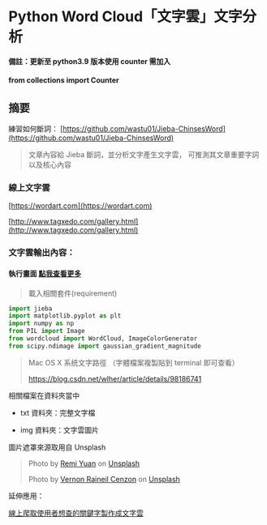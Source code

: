 # Python Word Cloud「文字雲」文字分析

#### 備註：更新至 python3.9 版本使用 counter 需加入
#### from collections import Counter

## 摘要

練習如何斷詞：
[https://github.com/wastu01/Jieba-ChinsesWord](https://github.com/wastu01/Jieba-ChinsesWord)

>文章內容給 Jieba 斷詞，並分析文字產生文字雲，
可推測其文章重要字詞以及核心內容


### 線上文字雲

[https://wordart.com](https://wordart.com)

[http://www.tagxedo.com/gallery.html](http://www.tagxedo.com/gallery.html)

[](https://wordart.com/gnzkixkmt7kz/word-art)


### 文字雲輸出內容：

#### 執行畫面  [點我查看更多](http://bit.ly/01的文字雲分析)


>載入相關套件(requirement)

```python
import jieba
import matplotlib.pyplot as plt
import numpy as np
from PIL import Image
from wordcloud import WordCloud, ImageColorGenerator
from scipy.ndimage import gaussian_gradient_magnitude

```
> Mac OS X 系统文字路徑
>（字體檔案複製貼到 terminal 即可查看）
>
> https://blog.csdn.net/wlher/article/details/98186741


相關檔案在資料夾當中

* txt 資料夾：完整文字檔

* img 資料夾：文字雲圖片

圖片遮罩來源取用自 Unsplash

><span>Photo by <a href="https://unsplash.com/@remiyuan?utm_source=unsplash&amp;utm_medium=referral&amp;utm_content=creditCopyText">Remi Yuan</a> on <a href="https://unsplash.com/s/photos/taiwan?utm_source=unsplash&amp;utm_medium=referral&amp;utm_content=creditCopyText">Unsplash</a></span>
>
> <span>Photo by <a href="https://unsplash.com/@thevernon?utm_source=unsplash&amp;utm_medium=referral&amp;utm_content=creditCopyText">Vernon Raineil Cenzon</a> on <a href="https://unsplash.com/s/photos/taiwan?utm_source=unsplash&amp;utm_medium=referral&amp;utm_content=creditCopyText">Unsplash</a></span>

延伸應用：

[線上爬取使用者想查的關鍵字製作成文字雲](http://bit.ly/Mr01Medium)

